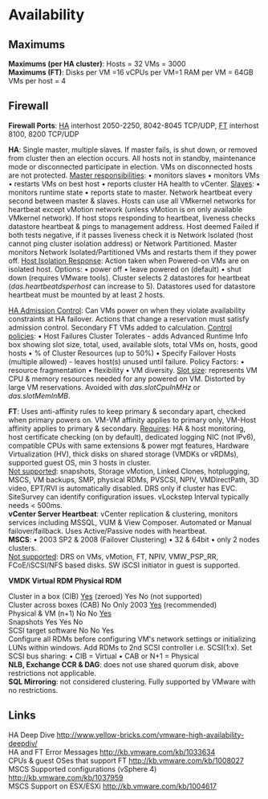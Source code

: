 <!---
https://github.com/forbesguthrie/vReferenceCards
Reference card for Data Center Virtualization 6.0
06_availability.md
-->

# Availability
## Maximums
**Maximums (per HA cluster)**: Hosts = 32 VMs = 3000  
**Maximums (FT)**: Disks per VM =16 vCPUs per VM=1 RAM per VM = 64GB VMs
per host = 4  
## Firewall
**Firewall Ports**: <u>HA</u> interhost 2050-2250, 8042-8045 TCP/UDP, <u>FT</u>
interhost 8100, 8200 TCP/UDP

**HA**: Single master, multiple slaves. If master fails, is shut down,
or removed from cluster then an election occurs. All hosts not in
standby, maintenance mode or disconnected participate in election. VMs
on disconnected hosts are not protected. <u>Master responsibilities</u>: •
monitors slaves • monitors VMs • restarts VMs on best host • reports
cluster HA health to vCenter. <u>Slaves</u>: • monitors runtime state •
reports state to master. Network heartbeat every second between master &
slaves. Hosts can use all VMkernel networks for heartbeat except vMotion
network (unless vMotion is on only available VMkernel network). If host
stops responding to heartbeat, liveness checks datastore heartbeat &
pings to management address. Host deemed Failed if both tests negative,
if it passes liveness check it is Network Isolated (host cannot ping
cluster isolation address) or Network Partitioned. Master monitors
Network Isolated/Partitioned VMs and restarts them if they power off.
<u>Host Isolation Response</u>: Action taken when Powered-on VMs are on
isolated host. Options: • power off • leave powered on (default) • shut
down (requires VMware tools). Cluster selects 2 datastores for heartbeat
(*das.heartbeatdsperhost* can increase to 5). Datastores used for
datastore heartbeat must be mounted by at least 2 hosts.

<u>HA Admission Control</u>: Can VMs power on when they violate availability
constraints at HA failover. Actions that change a reservation must
satisfy admission control. Secondary FT VMs added to calculation.
<u>Control policies</u>: • Host Failures Cluster Tolerates - adds Advanced
Runtime Info box showing slot size, total, used, available slots, total
VMs on, hosts, good hosts • % of Cluster Resources (up to 50%) • Specify
Failover Hosts (multiple allowed) - leaves host(s) unused until failure.
Policy Factors: • resource fragmentation • flexibility • VM diversity.
<u>Slot size</u>: represents VM CPU & memory resources needed for any powered
on VM. Distorted by large VM reservations. Avoided with
*das.slotCpuInMHz* or *das.slotMemInMB*.

**FT**: Uses anti-affinity rules to keep primary & secondary apart,
checked when primary powers on. VM-VM affinity applies to primary only,
VM-Host affinity applies to primary & secondary. <u>Requires</u>: HA & host
monitoring, host certificate checking (on by default), dedicated logging
NIC (not IPv6), compatible CPUs with same extensions & power mgt
features, Hardware Virtualization (HV), thick disks on shared storage
(VMDKs or vRDMs), supported guest OS, min 3 hosts in cluster.  
<u>Not supported</u>: snapshots, Storage vMotion, Linked Clones, hotplugging,
MSCS, VM backups, SMP, physical RDMs, PVSCSI, NPIV, VMDirectPath, 3D
video, EPT/RVI is automatically disabled. DRS only if cluster has EVC.
SiteSurvey can identify configuration issues. vLockstep Interval
typically needs \< 500ms.  
**vCenter Server Heartbeat**: vCenter replication & clustering, monitors
services including MSSQL, VUM & View Composer. Automated or Manual
failover/failback. Uses Active/Passive nodes with heartbeat.  
**MSCS**: • 2003 SP2 & 2008 (Failover Clustering) • 32 & 64bit • only 2
nodes clusters.  
<u>Not supported</u>: DRS on VMs, vMotion, FT, NPIV, VMW\_PSP\_RR,
FCoE/iSCSI/NFS based disks. SW iSCSI initiator in guest is supported.

**VMDK Virtual RDM Physical RDM**

Cluster in a box (CIB) <u>Yes</u> (zeroed) Yes No (not supported)  
Cluster across boxes (CAB) No Only 2003 <u>Yes</u> (recommended)  
Physical & VM (n+1) No No <u>Yes</u>  
Snapshots Yes Yes No  
SCSI target software No No Yes  
Configure all RDMs before configuring VM's network settings or
initializing LUNs within windows. Add RDMs to 2nd SCSI controller i.e.
SCSI(1:x). Set SCSI bus sharing: • CIB = Virtual • CAB or N+1 = Physical  
**NLB, Exchange CCR & DAG**: does not use shared quorum disk, above
restrictions not applicable.  
**SQL Mirroring**: not considered clustering. Fully supported by VMware
with no restrictions.

## Links
HA Deep Dive
http://www.yellow-bricks.com/vmware-high-availability-deepdiv/  
HA and FT Error Messages http://kb.vmware.com/kb/1033634  
CPUs & guest OSes that support FT http://kb.vmware.com/kb/1008027  
MSCS Supported configurations (vSphere 4)
http://kb.vmware.com/kb/1037959  
MSCS Support on ESX/ESXi http://kb.vmware.com/kb/1004617  

